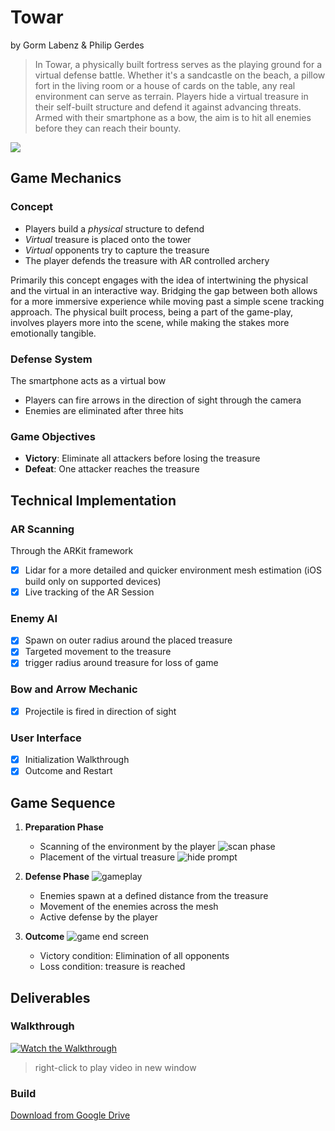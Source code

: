 # Towar

by Gorm Labenz & Philip Gerdes

> In Towar, a physically built fortress serves as the playing ground for a virtual defense battle. Whether it's a sandcastle on the beach, a pillow fort in the living room or a house of cards on the table, any real environment can serve as terrain. Players hide a virtual treasure in their self-built structure and defend it against advancing threats. Armed with their smartphone as a bow, the aim is to hit all enemies before they can reach their bounty.

![](./img/welcome.jpg)

## Game Mechanics

### Concept

- Players build a _physical_ structure to defend
- _Virtual_ treasure is placed onto the tower
- _Virtual_ opponents try to capture the treasure
- The player defends the treasure with AR controlled archery

Primarily this concept engages with the idea of intertwining the physical and the virtual in an interactive way. Bridging the gap between both allows for a more immersive experience while moving past a simple scene tracking approach. The physical built process, being a part of the game-play, involves players more into the scene, while making the stakes more emotionally tangible.

### Defense System

The smartphone acts as a virtual bow

- Players can fire arrows in the direction of sight through the camera
- Enemies are eliminated after three hits

### Game Objectives

- **Victory**: Eliminate all attackers before losing the treasure
- **Defeat**: One attacker reaches the treasure

## Technical Implementation

### AR Scanning

Through the ARKit framework

- [x] Lidar for a more detailed and quicker environment mesh estimation (iOS build only on supported devices)
- [x] Live tracking of the AR Session

### Enemy AI

- [x] Spawn on outer radius around the placed treasure
- [x] Targeted movement to the treasure
- [x] trigger radius around treasure for loss of game

### Bow and Arrow Mechanic

- [x] Projectile is fired in direction of sight

### User Interface

- [x] Initialization Walkthrough
- [x] Outcome and Restart

## Game Sequence

1. **Preparation Phase**

   - Scanning of the environment by the player
     ![scan phase](./img/02-scan.jpg)
   - Placement of the virtual treasure
     ![hide prompt](./img/02-hide-info.jpg)

2. **Defense Phase**
   ![gameplay](./img/04-gameplay.jpg)

   - Enemies spawn at a defined distance from the treasure
   - Movement of the enemies across the mesh
   - Active defense by the player

3. **Outcome**
   ![game end screen](./img/05-gameover.jpg)
   - Victory condition: Elimination of all opponents
   - Loss condition: treasure is reached

## Deliverables

### Walkthrough

[![Watch the Walkthrough](./img/video-icon.jpg)](https://drive.google.com/file/d/1NnotsaxZaAQvoQhos2t1_3ZIpqhzOage/view?usp=drive_link)

> right-click to play video in new window

### Build

[Download from Google Drive](https://drive.google.com/drive/folders/1iuXC0_iFHkLqciwXISivNFgdvrL8thHP?usp=sharing)
